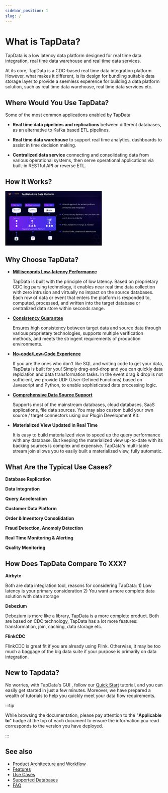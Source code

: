```yaml
---
sidebar_position: 1
slug: /
---
```


# What is TapData?

TapData is a low latency data platform designed for real time data integration, real time data warehouse and real time data services.

At its core, TapData is a CDC-based real time data integration platform. However, what makes it different, is its design for bundling suitable data storage layer to provide a seemless experence for building a data platform solution, such as real time data warehouse, real time data services etc. 
 
## Where Would You Use TapData?

Some of the most common applications enabled by TapData

* **Real time data pipelines and replications** between different databases, as an alternative to Kafka based ETL pipelines. 

* **Real time data warehouse** to support real time analytics, dashboards to assist in time decision making. 

* **Centralized data service**  connecting and consolidating data from various operational systems, then serve operational applications via built-in RESTful API or reverse ETL. 


## How It Works?

<img src="images/how-it-works-en.PNG" style="zoom: 30%;" />


## Why Choose TapData?


* **[Milliseconds Low-latency Performance](user-guide/advanced-settings/share-mining.md)**

  TapData is built with the principle of low latency. Based on proprietary CDC log parsing technology, it enables near real time data collection with zero intrusion and virtually no impact on the source databases. Each row of data or event that enters the platform is responded to, computed, processed, and written into the target database or centralized data store within seconds range. 

* **[Consistency Guarantee](user-guide/data-pipeline/verify-data.md)**

  Ensures high consistency between target data and source data through various proprietary technologies, supports multiple verification methods, and meets the stringent requirements of production environments.
  

* **[No-code/Low-Code Experience](user-guide/workshop.md)**

  If you are the ones who don't like SQL and writing code to get your data, TapData is built for you! Simply drag-and-drop and you can quickly data replciation and data transformation tasks. In the event drag & drop is not sufficient, we provide UDF (User-Defined Functions) based on Javascript and Python, to enable sophisticated data processing logic. 

 
* **[Comprehensive Data Source Support](introduction/supported-databases.md)**

  Supports most of the mainstream databases, cloud databases, SaaS applications, file data sources. You may also custom build your own source / target connectors using our Plugin Development Kit.
 

* **Materialized View Updated in Real Time**
  
  It is easy to build materialized view to speed up the query performance with any database. But keeping the materialized view up-to-date with its backing sources is complex and expensive. TapData's multi-table stream join allows you to easily built a materialized view, fully automatic. 


    
## What Are the Typical Use Cases?


**Database Replication**

**Data Integration**

**Query Acceleration**

**Customer Data Platform**

**Order & Inventory Consolidation**

**Fraud Detection, Anomoly Detection**

**Real Time Monitoring & Alerting**

**Quality Monitoring**


 

## How Does TapData Compare To XXX?

**Airbyte**

  Both are data integration tool, reasons for considering TapData: 1) Low latency is your primary consideration 2) You want a more complete data solution with data storage

**Debezium**

  Debezium is more like a library, TapData is a more complete product. Both are based on CDC technology,  TapData has a lot more features: transformation, join, caching, data storage etc. 

**FlinkCDC**

  FlinkCDC is great fit if you are already using Flink. Otherwise, it may be too much a baggage of the big data suite if your purpose is primarily on data integration.  




## New to Tapdata?

No worries, with TapData's GUI , follow our [Quick Start](quick-start/README.md) tutorial, and you can easily get started in just a few minutes. Moreover, we have prepared a wealth of tutorials to help you quickly meet your data flow requirements.


 

:::tip

While browsing the documentation, please pay attention to the "**Applicable to**" badge at the top of each document to ensure the information you read corresponds to the version you have deployed.

:::


## See also

- [Product Architecture and Workflow](introduction/architecture.md)
- [Features](introduction/features.md)
- [Use Cases](introduction/use-cases.md)
- [Supported Databases](introduction/supported-databases.md)
- [FAQ](faq/README.md)
